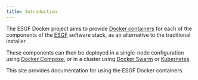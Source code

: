 ```yaml
---
title: Introduction
---
```


The ESGF Docker project aims to provide [Docker containers](https://www.docker.com/)
for each of the components of the [ESGF](https://esgf.llnl.gov/) software stack,
as an alternative to the traditional installer.

These components can then be deployed in a single-node configuration using
[Docker Compose](https://docs.docker.com/compose/), or in a cluster using
[Docker Swarm](https://docs.docker.com/swarm/) or [Kubernetes](https://kubernetes.io/).

This site provides documentation for using the ESGF Docker containers.

